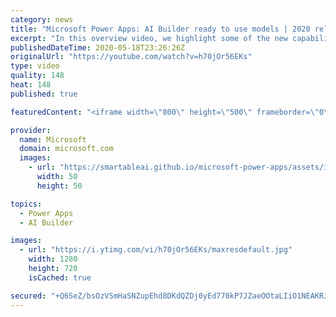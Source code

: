 ```yaml
---
category: news
title: "Microsoft Power Apps: AI Builder ready to use models | 2020 release wave 1 overview"
excerpt: "In this overview video, we highlight some of the new capabilities included in the latest update to Microsoft Power Apps, AI Builder ready to use models.     Here are the capabilities covered:   • Entity extraction helps you by identifying and extracting people, dates, places, locations, etc. from text"
publishedDateTime: 2020-05-18T23:26:26Z
originalUrl: "https://youtube.com/watch?v=h70jOr56EKs"
type: video
quality: 148
heat: 148
published: true

featuredContent: "<iframe width=\"800\" height=\"500\" frameborder=\"0\" src=\"https://www.youtube.com/embed/h70jOr56EKs\" allow=\"accelerometer; autoplay; encrypted-media; gyroscope; picture-in-picture\" allowfullscreen></iframe>"

provider:
  name: Microsoft
  domain: microsoft.com
  images:
    - url: "https://smartableai.github.io/microsoft-power-apps/assets/images/organizations/microsoft.com-50x50.jpg"
      width: 50
      height: 50

topics:
  - Power Apps
  - AI Builder

images:
  - url: "https://i.ytimg.com/vi/h70jOr56EKs/maxresdefault.jpg"
    width: 1280
    height: 720
    isCached: true

secured: "+Q6SeZ/bsOzVSmHaSNZupEhd8DKdQZDj0yEd770kP7JZaeOOtaLIiO1NEAKRJQWTmLH2PIvQ5E9Ls9Z8vMWj02u26vI3bcQOKakUyhcrJ3rhPbhjAtd97XaVo959g6B+9I+JkZZsvlOwjoDmQBHS57mfAcTT1rEzoWQVC4IB5NiO9mXlvn0sjoDqr+k177d401jjBtTz/X+IWW9NAabfp736gBwyatMe0TRyyWCI03JL4oAZgLd4rNDrf1oIhBg3R9fWcVbPjUXTyho+88PBt5TVCbR8tLU8h1lDWzpAwUJYGC66622mi69WQtXjGp/or41/jwfT4SlORjcvH6cNQbqj5vq+huUyn757W4cIN8BqlJVzNwlYobvtjvdnQgRD3rjFJvPwJUJCa5tf/E5yDEDFHxU4xFEHFkLbIqkSmWUQ+494R4WdubRxzrd9+Dpq;rGmXkQCvfVsH5fFGfhXJHg=="
---
```


